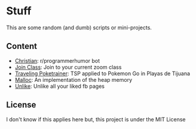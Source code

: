 # Stuff

This are some random (and dumb) scripts or mini-projects.

## Content

- [Christian](./chris): r/programmerhumor bot
- [Join Class](./joinclass): Join to your current zoom class
- [Traveling Poketrainer](./poketsp): TSP applied to Pokemon Go in Playas de Tijuana
- [Malloc](./heap): An implementation of the heap memory
- [Unlike](./unlike): Unlike all your liked fb pages

## License

I don't know if this applies here but, this project is under the MIT License
